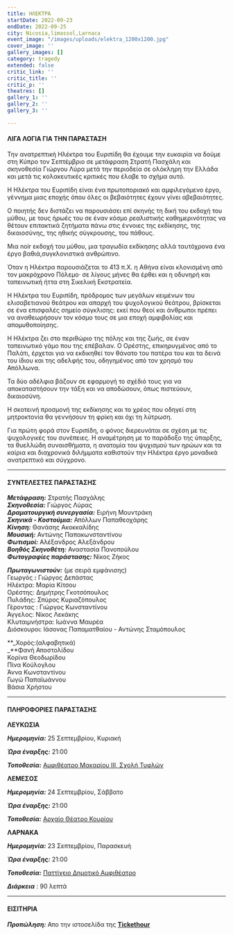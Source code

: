 ```yaml
---
title: ΗΛΕΚΤΡΑ
startDate: 2022-09-23
endDate: 2022-09-25
city: Nicosia,limassol,Larnaca
event_image: "/images/uploads/elektra_1200x1200.jpg"
cover_image: ''
gallery_images: []
category: tragedy
extended: false
critic_link: ''
critic_title: ''
critic_p: ''
theatres: []
gallery_1: ''
gallery_2: ''
gallery_3: ''

---
```

#### ΛΙΓΑ ΛΟΓΙΑ ΓΙΑ ΤΗΝ ΠΑΡΑΣΤΑΣΗ

Την ανατρεπτική Ηλέκτρα του Ευριπίδη θα έχουμε την ευκαιρία να δούμε στη Κύπρο τον Σεπτέμβριο σε μετάφραση Στρατή Πασχάλη και σκηνοθεσία Γιώργου Λύρα μετά την περιοδεία σε ολόκληρη την Ελλάδα και μετά τις κολακευτικές κριτικές που έλαβε το σχήμα αυτό.

Η Ηλέκτρα του Ευριπίδη είναι ένα πρωτοποριακό και αμφιλεγόμενο έργο, γέννημα μιας εποχής όπου όλες οι βεβαιότητες έχουν γίνει αβεβαιότητες.

Ο ποιητής δεν διστάζει να παρουσιάσει επί σκηνής τη δική του εκδοχή του μύθου, με τους ήρωές του σε έναν κόσμο ρεαλιστικής καθημερινότητας να θέτουν επιτακτικά ζητήματα πάνω στις έννοιες της εκδίκησης, της δικαιοσύνης, της ηθικής σύγκρουσης, του πάθους.

Μια noir εκδοχή του μύθου, μια τραγωδία εκδίκησης αλλά ταυτόχρονα ένα έργο βαθιά,συγκλονιστικά ανθρώπινο.

Όταν η Ηλέκτρα παρουσιάζεται το 413 π.Χ. η Αθήνα είναι κλονισμένη από τον μακρόχρονο Πόλεμο· σε λίγους μήνες θα έρθει και η οδυνηρή και ταπεινωτική ήττα στη Σικελική Εκστρατεία.

Η Ηλέκτρα του Ευριπίδη, πρόδρομος των μεγάλων κειμένων του ελισαβετιανού θεάτρου και απαρχή του ψυχολογικού θεάτρου, βρίσκεται σε ένα επισφαλές σημείο σύγκλισης: εκεί που θεοί και άνθρωποι πρέπει να αναθεωρήσουν τον κόσμο τους σε μια εποχή αμφιβολίας και απομυθοποίησης.

Η Ηλέκτρα ζει στο περιθώριο της πόλης και της ζωής, σε έναν ταπεινωτικό γάμο που της επέβαλαν. Ο Ορέστης, επικηρυγμένος από το Παλάτι, έρχεται για να εκδικηθεί τον θάνατο του πατέρα του και τα δεινά του ίδιου και της αδελφής του, οδηγημένος από τον χρησμό του Απόλλωνα.

Τα δύο αδέλφια βάζουν σε εφαρμογή το σχέδιό τους για να αποκαταστήσουν την τάξη και να αποδώσουν, όπως πιστεύουν, δικαιοσύνη.

Η σκοτεινή προσμονή της εκδίκησης και το χρέος που οδηγεί στη μητροκτονία θα γεννήσουν τη φρίκη και όχι τη λύτρωση.

Για πρώτη φορά στον Ευριπίδη, ο φόνος διερευνάται σε σχέση με τις ψυχολογικές του συνέπειες. Η αναμέτρηση με το παράδοξο της ύπαρξης, τα θυελλώδη συναισθήματα, η ανατομία του ψυχισμού των ηρώων και τα καίρια και διαχρονικά διλήμματα καθιστούν την Ηλέκτρα έργο μοναδικά ανατρεπτικό και σύγχρονο.

***

#### ΣΥΝΤΕΛΕΣΤΕΣ ΠΑΡΑΣΤΑΣΗΣ

**_Μετάφραση:_** Στρατής Πασχάλης  
**_Σκηνοθεσία:_** Γιώργος Λύρας  
**_Δραματουργική συνεργασία:_** Ειρήνη Μουντράκη  
**_Σκηνικά - Κοστούμια:_** Απόλλων Παπαθεοχάρης  
**_Κίνηση:_** Θανάσης Ακοκκαλίδης  
**_Μουσική:_** Αντώνης Παπακωνσταντίνου  
**_Φωτισμοί:_** Αλέξανδρος Αλεξάνδρου  
**_Βοηθός Σκηνοθέτη:_** Αναστασία Πανοπούλου  
**_Φωτογραφίες παράστασης:_** Νίκος Ζήκος

**_Πρωταγωνιστούν:_** (με σειρά εμφάνισης)  
Γεωργός **_:_** Γιώργος Δεπάστας  
Ηλέκτρα: Μαρία Κίτσου  
Ορέστης: Δημήτρης Γκοτσόπουλος  
Πυλάδης: Σπύρος Κυριαζόπουλος  
Γέροντας : Γιώργος Κωνσταντίνου  
Άγγελος: Νίκος Λεκάκης  
Κλυταιμνήστρα: Ιωάννα Μαυρέα  
Διόσκουροι: Ιάσονας Παπαματθαίου - Αντώνης Σταμόπουλος

**_Χορός:(αλφαβητικά)  
_**Φανή Αποστολίδου  
Κορίνα Θεοδωρίδου  
Πίνα Κούλογλου  
Άννα Κωνσταντίνου  
Γωγώ Παπαϊωάννου  
Βάσια Χρήστου

***

#### ΠΛΗΡΟΦΟΡΙΕΣ ΠΑΡΑΣΤΑΣΗΣ

**ΛΕΥΚΩΣΙΑ**

**_Ημερομηνία:_** 25 Σεπτεμβρίου, Κυριακή

**_Ώρα έναρξης:_** 21:00

**_Τοποθεσία:_** [Αμφιθέατρο Μακαρίου ΙΙΙ, Σχολή Τυφλών](https://www.google.com/maps/place/%CE%91%CE%BC%CF%86%CE%B9%CE%B8%CE%AD%CE%B1%CF%84%CF%81%CE%BF+%CE%A3%CF%87%CE%BF%CE%BB%CE%AE%CF%82+%CE%A4%CF%85%CF%86%CE%BB%CF%8E%CE%BD+(%CE%9C%CE%B1%CE%BA%CE%B1%CF%81%CE%AF%CE%BF%CF%85+%CE%93')/@35.1495869,33.3538113,17z/data=!4m12!1m6!3m5!1s0x14de19f3d8bbd881:0xe034c662f60d48f!2sThe+'Saint+Barnabas'+School+For+The+Blind!8m2!3d35.1495361!4d33.3559885!3m4!1s0x14de19f1677fe7ff:0x14884fe0e5cf204d!8m2!3d35.1502737!4d33.3556313 "amfitheatro")

**ΛΕΜΕΣΟΣ**

**_Ημερομηνία:_** 24 Σεπτεμβρίου, Σάββατο

**_Ώρα έναρξης:_** 21:00

**_Τοποθεσία:_** [Αρχαίο Θέατρο Κουρίου](https://www.google.com/maps/place/%CE%9Aourion+Ancient+Amphitheater/@34.6642958,32.8856668,17z/data=!3m1!4b1!4m5!3m4!1s0x14e7255b560946e3:0x6c6bcb33237595c5!8m2!3d34.6642914!4d32.8878555 "kourio")

**ΛΑΡΝΑΚΑ**

**_Ημερομηνία:_** 23 Σεπτεμβρίου, Παρασκευή

**_Ώρα έναρξης:_** 21:00

**_Τοποθεσία:_** [Παττίχειο Δημοτικό Αμφιθέατρο](https://www.google.com/maps/place/%CE%A0%CE%91%CE%A4%CE%A4%CE%99%CE%A7%CE%95%CE%99%CE%9F+%CE%94%CE%97%CE%9C%CE%9F%CE%A4%CE%99%CE%9A%CE%9F+%CE%91%CE%9C%CE%A6%CE%99%CE%98%CE%95%CE%91%CE%A4%CE%A1%CE%9F/@34.9250299,33.6022056,13z/data=!4m12!1m6!3m5!1s0x14e083dd21f2baff:0xfc6ec50aa9b82f69!2zzqDOsc-Ez4TOuc-HzrXOuc6_IM6UzrfOvM6_z4TOuc66z4wgzrjOrc6xz4TPgc6_!8m2!3d34.9182222!4d33.6200625!3m4!1s0x0:0x73954e3e06d184c5!8m2!3d34.9060243!4d33.6253736 "amfitheatro")

**_Διάρκεια_** : 90 λεπτά

***

#### ΕΙΣΙΤΗΡΙΑ

**_Προπώληση:_** Απο την ιστοσελίδα της [**Tickethour**](https://shop.tickethour.com/ticketmaster_se_3936.html "Tickethour")